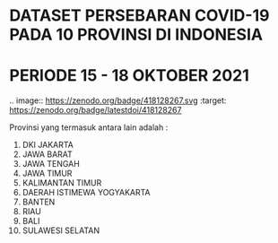 # DATASET PERSEBARAN COVID-19 PADA 10 PROVINSI DI INDONESIA

# PERIODE 15 - 18 OKTOBER 2021

.. image:: https://zenodo.org/badge/418128267.svg
   :target: https://zenodo.org/badge/latestdoi/418128267

Provinsi yang termasuk antara lain adalah : 
  1) DKI JAKARTA
  2) JAWA BARAT
  3) JAWA TENGAH
  4) JAWA TIMUR
  5) KALIMANTAN TIMUR
  6) DAERAH ISTIMEWA YOGYAKARTA
  7) BANTEN
  8) RIAU
  9) BALI
  10) SULAWESI SELATAN
